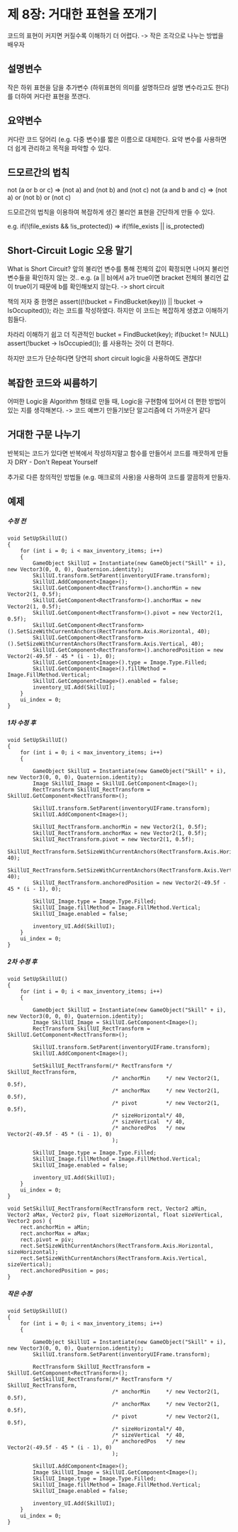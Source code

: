 # 제 8장: 거대한 표현을 쪼개기

코드의 표현이 커지면 커질수록 이해하기 더 어렵다.
  -> 작은 조각으로 나누는 방법을 배우자

## 설명변수

작은 하위 표현을 담을 추가변수 (하위표현의 의미를 설명하므라 설명 변수라고도 한다)를 더하여 커다란 표현을 쪼갠다.

## 요약변수

커다란 코드 덩어리 (e.g. 다중 변수)를 짧은 이름으로 대체한다. 
요약 변수를 사용하면 더 쉽게 관리하고 목적을 파악할 수 있다.

## 드모르간의 법칙

not (a or b or c) => (not a) and (not b) and (not c)
not (a and b and c) => (not a) or (not b) or (not c)

드모르간의 법칙을 이용하여 복잡하게 생긴 불리언 표현을 간단하게 만들 수 있다.

e.g. if(!(file_exists && !is_protected)) => if(!file_exists || is_protected)

## Short-Circuit Logic 오용 말기

What is Short Circuit?
앞의 불리언 변수를 통해 전체의 값이 확정되면 나머지 불리언 변수들을 확인하지 않는 것.. 
e.g. (a || b)에서 a가 true이면 bracket 전체의 불리언 값이 true이기 때문에 b를 확인해보지 않는다. -> short circuit

책의 저자 중 한명은 
  assert((!(bucket = FindBucket(key))) || !bucket -> IsOccupited()); 라는 코드를 작성하였다.
  하지만 이 코드는 복잡하게 생겼고 이해하기 힘들다.
  
  차라리 이해하기 쉽고 더 직관적인
  bucket = FindBucket(key);
  if(bucket != NULL) assert(!bucket -> IsOccupied());
  를 사용하는 것이 더 편하다.

하지만 코드가 단순하다면 당연히 short circuit logic을 사용하여도 괜찮다!

## 복잡한 코드와 씨름하기

어떠한 Logic을 Algorithm 형태로 만들 때, Logic을 구현함에 있어서 더 편한 방법이 있는 지를 생각해본다. 
-> 코드 예쁘기 만들기보단 알고리즘에 더 가까운거 같다

## 거대한 구문 나누기

반복되는 코드가 있다면 반복에서 작성하지말고 함수를 만들어서 코드를 깨끗하게 만들자
DRY - Don't Repeat Yourself 

추가로 다른 창의적인 방법들 (e.g. 매크로의 사용)을 사용하여 코드를 깔끔하게 만들자.

## 예제

##### 수정 전
    void SetUpSkillUI()
    {
        for (int i = 0; i < max_inventory_items; i++)
        {
            GameObject SkillUI = Instantiate(new GameObject("Skill" + i), new Vector3(0, 0, 0), Quaternion.identity);
            SkillUI.transform.SetParent(inventoryUIFrame.transform);
            SkillUI.AddComponent<Image>();
            SkillUI.GetComponent<RectTransform>().anchorMin = new Vector2(1, 0.5f);
            SkillUI.GetComponent<RectTransform>().anchorMax = new Vector2(1, 0.5f);
            SkillUI.GetComponent<RectTransform>().pivot = new Vector2(1, 0.5f);
            SkillUI.GetComponent<RectTransform>().SetSizeWithCurrentAnchors(RectTransform.Axis.Horizontal, 40);
            SkillUI.GetComponent<RectTransform>().SetSizeWithCurrentAnchors(RectTransform.Axis.Vertical, 40);
            SkillUI.GetComponent<RectTransform>().anchoredPosition = new Vector2(-49.5f - 45 * (i - 1), 0);
            SkillUI.GetComponent<Image>().type = Image.Type.Filled;
            SkillUI.GetComponent<Image>().fillMethod = Image.FillMethod.Vertical;
            SkillUI.GetComponent<Image>().enabled = false;
            inventory_UI.Add(SkillUI);
        }
        ui_index = 0;
    }

##### 1차 수정 후
    void SetUpSkillUI()
    {
        for (int i = 0; i < max_inventory_items; i++)
        {
            
            GameObject SkillUI = Instantiate(new GameObject("Skill" + i), new Vector3(0, 0, 0), Quaternion.identity);
            Image SkillUI_Image = SkillUI.GetComponent<Image>();
            RectTransform SkillUI_RectTransform = SkillUI.GetComponent<RectTransform>();

            SkillUI.transform.SetParent(inventoryUIFrame.transform);
            SkillUI.AddComponent<Image>();

            SkillUI_RectTransform.anchorMin = new Vector2(1, 0.5f);
            SkillUI_RectTransform.anchorMax = new Vector2(1, 0.5f);
            SkillUI_RectTransform.pivot = new Vector2(1, 0.5f);
            SkillUI_RectTransform.SetSizeWithCurrentAnchors(RectTransform.Axis.Horizontal, 40);
            SkillUI_RectTransform.SetSizeWithCurrentAnchors(RectTransform.Axis.Vertical, 40);
            SkillUI_RectTransform.anchoredPosition = new Vector2(-49.5f - 45 * (i - 1), 0);

            SkillUI_Image.type = Image.Type.Filled;
            SkillUI_Image.fillMethod = Image.FillMethod.Vertical;
            SkillUI_Image.enabled = false;

            inventory_UI.Add(SkillUI);
        }
        ui_index = 0;
    }

##### 2차 수정 후
    void SetUpSkillUI()
    {
        for (int i = 0; i < max_inventory_items; i++)
        {
            
            GameObject SkillUI = Instantiate(new GameObject("Skill" + i), new Vector3(0, 0, 0), Quaternion.identity);
            Image SkillUI_Image = SkillUI.GetComponent<Image>();
            RectTransform SkillUI_RectTransform = SkillUI.GetComponent<RectTransform>();

            SkillUI.transform.SetParent(inventoryUIFrame.transform);
            SkillUI.AddComponent<Image>();

            SetSkillUI_RectTransform(/* RectTransform */ SkillUI_RectTransform,
                                     /* anchorMin     */ new Vector2(1, 0.5f),
                                     /* anchorMax     */ new Vector2(1, 0.5f),
                                     /* pivot         */ new Vector2(1, 0.5f),
                                     /* sizeHorizontal*/ 40,
                                     /* sizeVertical  */ 40,
                                     /* anchoredPos   */ new Vector2(-49.5f - 45 * (i - 1), 0)
                                     );

            SkillUI_Image.type = Image.Type.Filled;
            SkillUI_Image.fillMethod = Image.FillMethod.Vertical;
            SkillUI_Image.enabled = false;

            inventory_UI.Add(SkillUI);
        }
        ui_index = 0;
    }

    void SetSkillUI_RectTransform(RectTransform rect, Vector2 aMin, Vector2 aMax, Vector2 piv, float sizeHorizontal, float sizeVertical, Vector2 pos) {
        rect.anchorMin = aMin;
        rect.anchorMax = aMax;
        rect.pivot = piv;
        rect.SetSizeWithCurrentAnchors(RectTransform.Axis.Horizontal, sizeHorizontal);
        rect.SetSizeWithCurrentAnchors(RectTransform.Axis.Vertical, sizeVertical);
        rect.anchoredPosition = pos;
    }

##### 작은 수정
    void SetUpSkillUI()
    {
        for (int i = 0; i < max_inventory_items; i++)
        {
            
            GameObject SkillUI = Instantiate(new GameObject("Skill" + i), new Vector3(0, 0, 0), Quaternion.identity);
            SkillUI.transform.SetParent(inventoryUIFrame.transform);

            RectTransform SkillUI_RectTransform = SkillUI.GetComponent<RectTransform>();
            SetSkillUI_RectTransform(/* RectTransform */ SkillUI_RectTransform,
                                     /* anchorMin     */ new Vector2(1, 0.5f),
                                     /* anchorMax     */ new Vector2(1, 0.5f),
                                     /* pivot         */ new Vector2(1, 0.5f),
                                     /* sizeHorizontal*/ 40,
                                     /* sizeVertical  */ 40,
                                     /* anchoredPos   */ new Vector2(-49.5f - 45 * (i - 1), 0)
                                     );
            
            SkillUI.AddComponent<Image>();
            Image SkillUI_Image = SkillUI.GetComponent<Image>();
            SkillUI_Image.type = Image.Type.Filled;
            SkillUI_Image.fillMethod = Image.FillMethod.Vertical;
            SkillUI_Image.enabled = false;

            inventory_UI.Add(SkillUI);
        }
        ui_index = 0;
    }
